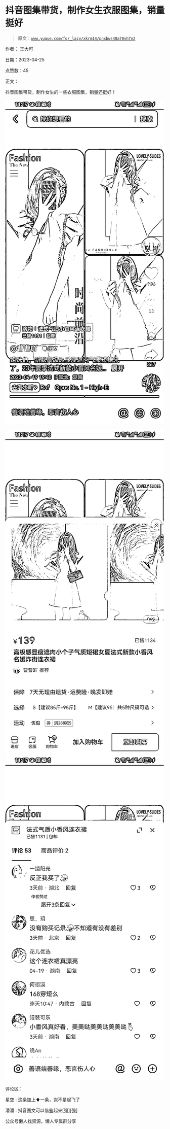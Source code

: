 # 抖音图集带货，制作女生衣服图集，销量挺好

> 原文：[`www.yuque.com/for_lazy/xkrm14/pnxbws48a70vh7n2`](https://www.yuque.com/for_lazy/xkrm14/pnxbws48a70vh7n2)



作者： 王大可



日期：2023-04-25



点赞数：45



正文：



抖音图集带货，制作女生的一些衣服图集，销量还挺好！



![](img/828f797dc0cb0116e5037e201dd7b0be.png)



![](img/dee4bda3a67f09bb84536f175455f1d9.png)  <ne-p id="u9498d625" data-lake-id="u9498d625">![](img/74d7f03b6bfb4fa4f8c51ae66c645c4c.png)



评论区：



星空 : 这条加上⬆️一条，岂不是起飞了



潘潘 : 抖音图文可以借鉴起来[强][强]



公众号懒人找资源，懒人专属群分享

</ne-p>